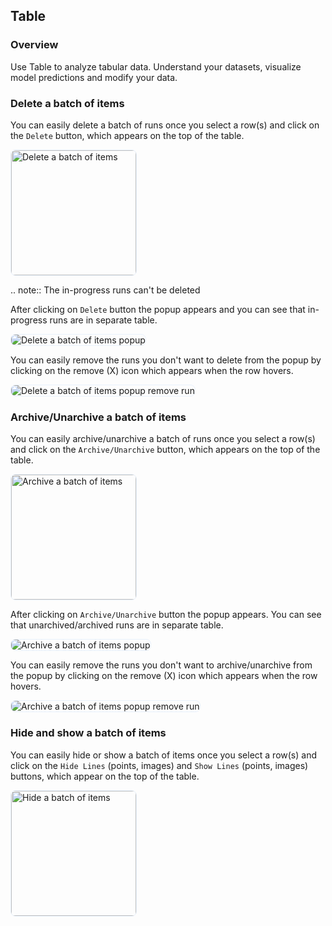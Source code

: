 ## Table

### Overview

Use Table to analyze tabular data. Understand your datasets, visualize model predictions and modify your data.

### Delete a batch of items

You can easily delete a batch of runs once you select a row(s) and click on the `Delete` button, which appears on the top of the table.

<img style="border-radius: 8px; border: 1px solid #E8F1FC; height: 200px" alt="Delete a batch of items" src="https://docs-blobs.s3.us-east-2.amazonaws.com/images/ui/pages/table/delete_a_batch_of_items.png">

.. note::
    The in-progress runs can't be deleted

After clicking on `Delete` button the popup appears and you can see that in-progress runs are in separate table.

<img style="border-radius: 8px; border: 1px solid #E8F1FC;" alt="Delete a batch of items popup" src="https://docs-blobs.s3.us-east-2.amazonaws.com/images/ui/pages/table/delete_a_batch_of_items_popup.png">

You can easily remove the runs you don't want to delete from the popup by clicking on the remove (X) icon which appears when the row hovers.

<img style="border-radius: 8px; border: 1px solid #E8F1FC;" alt="Delete a batch of items popup remove run" src="https://docs-blobs.s3.us-east-2.amazonaws.com/images/ui/pages/table/delete_a_batch_of_items_popup_remove_run.png">

### Archive/Unarchive a batch of items

You can easily archive/unarchive a batch of runs once you select a row(s) and click on the `Archive/Unarchive` button, which appears on the top of the table.

<img style="border-radius: 8px; border: 1px solid #E8F1FC; height: 200px" alt="Archive a batch of items" src="https://docs-blobs.s3.us-east-2.amazonaws.com/images/ui/pages/table/archive_a_batch_of_items.png">

After clicking on `Archive/Unarchive` button the popup appears.
You can see that unarchived/archived runs are in separate table.

<img style="border-radius: 8px; border: 1px solid #E8F1FC" alt="Archive a batch of items popup" src="https://docs-blobs.s3.us-east-2.amazonaws.com/images/ui/pages/table/archive_a_batch_of_items_popup.png">

You can easily remove the runs you don't want to archive/unarchive from the popup by clicking on the remove (X) icon which appears when the row hovers.

<img style="border-radius: 8px; border: 1px solid #E8F1FC" alt="Archive a batch of items popup remove run" src="https://docs-blobs.s3.us-east-2.amazonaws.com/images/ui/pages/table/archive_a_batch_of_items_popup_remove_run.png">

### Hide and show a batch of items

You can easily hide or show a batch of items once you select a row(s) and click on the `Hide Lines` (points, images) and `Show Lines` (points, images) buttons, which appear on the top of the table.

<img style="border-radius: 8px; border: 1px solid #E8F1FC; height: 200px" alt="Hide a batch of items" src="https://docs-blobs.s3.us-east-2.amazonaws.com/images/ui/pages/table/hide_a_batch_of_items.png">
